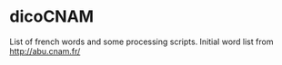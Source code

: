 # dicoCNAM

List of french words and some processing scripts.
Initial word list from http://abu.cnam.fr/
